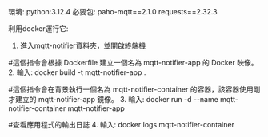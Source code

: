 環境:
  python:3.12.4
必要包:
  paho-mqtt==2.1.0
  requests==2.32.3
  
利用docker運行它:
1. 進入mqtt-notifier資料夾，並開啟終端機

#這個指令會根據 Dockerfile 建立一個名為 mqtt-notifier-app 的 Docker 映像。
2. 輸入: docker build -t mqtt-notifier-app .          

#這個指令會在背景執行一個名為 mqtt-notifier-container 的容器，該容器使用剛才建立的 mqtt-notifier-app 鏡像。
3. 輸入: docker run -d --name mqtt-notifier-container mqtt-notifier-app  

#查看應用程式的輸出日誌
4. 輸入: docker logs mqtt-notifier-container                             
